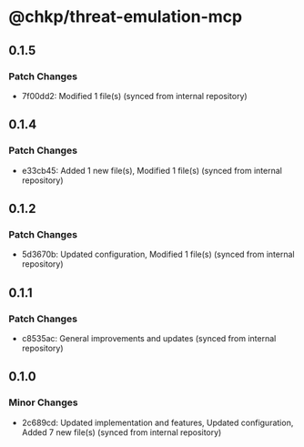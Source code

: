 # @chkp/threat-emulation-mcp

## 0.1.5

### Patch Changes

- 7f00dd2: Modified 1 file(s) (synced from internal repository)

## 0.1.4

### Patch Changes

- e33cb45: Added 1 new file(s), Modified 1 file(s) (synced from internal repository)

## 0.1.2

### Patch Changes

- 5d3670b: Updated configuration, Modified 1 file(s) (synced from internal repository)

## 0.1.1

### Patch Changes

- c8535ac: General improvements and updates (synced from internal repository)

## 0.1.0

### Minor Changes

- 2c689cd: Updated implementation and features, Updated configuration, Added 7 new file(s) (synced from internal repository)
